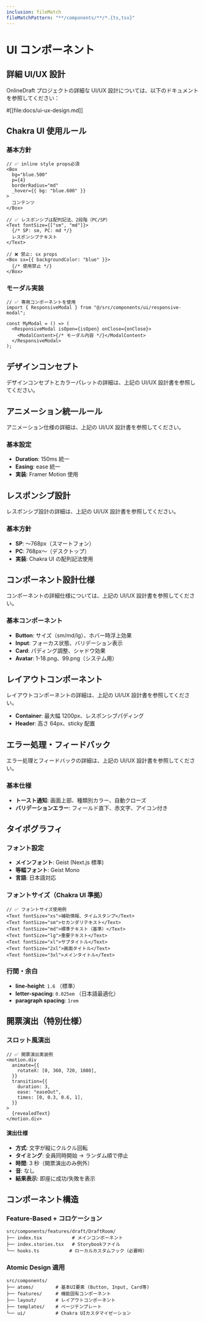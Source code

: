 ```yaml
---
inclusion: fileMatch
fileMatchPattern: "**/components/**/*.{ts,tsx}"
---
```


# UI コンポーネント

## 詳細 UI/UX 設計

OnlineDraft プロジェクトの詳細な UI/UX 設計については、以下のドキュメントを参照してください：

#[[file:docs/ui-ux-design.md]]

## Chakra UI 使用ルール

### 基本方針

```tsx
// ✅ inline style props必須
<Box
  bg="blue.500"
  p={4}
  borderRadius="md"
  _hover={{ bg: "blue.600" }}
>
  コンテンツ
</Box>

// ✅ レスポンシブは配列記法、2段階（PC/SP）
<Text fontSize={["sm", "md"]}>
  {/* SP: sm, PC: md */}
  レスポンシブテキスト
</Text>

// ❌ 禁止: sx props
<Box sx={{ backgroundColor: "blue" }}>
  {/* 使用禁止 */}
</Box>
```

### モーダル実装

```tsx
// ✅ 専用コンポーネントを使用
import { ResponsiveModal } from "@/src/components/ui/responsive-modal";

const MyModal = () => (
  <ResponsiveModal isOpen={isOpen} onClose={onClose}>
    <ModalContent>{/* モーダル内容 */}</ModalContent>
  </ResponsiveModal>
);
```

## デザインコンセプト

デザインコンセプトとカラーパレットの詳細は、上記の UI/UX 設計書を参照してください。

## アニメーション統一ルール

アニメーション仕様の詳細は、上記の UI/UX 設計書を参照してください。

### 基本設定

- **Duration**: 150ms 統一
- **Easing**: ease 統一
- **実装**: Framer Motion 使用

## レスポンシブ設計

レスポンシブ設計の詳細は、上記の UI/UX 設計書を参照してください。

### 基本方針

- **SP**: 〜768px（スマートフォン）
- **PC**: 768px〜（デスクトップ）
- **実装**: Chakra UI の配列記法使用

## コンポーネント設計仕様

コンポーネントの詳細仕様については、上記の UI/UX 設計書を参照してください。

### 基本コンポーネント

- **Button**: サイズ（sm/md/lg）、ホバー時浮上効果
- **Input**: フォーカス状態、バリデーション表示
- **Card**: パディング調整、シャドウ効果
- **Avatar**: 1-18.png、99.png（システム用）

## レイアウトコンポーネント

レイアウトコンポーネントの詳細は、上記の UI/UX 設計書を参照してください。

- **Container**: 最大幅 1200px、レスポンシブパディング
- **Header**: 高さ 64px、sticky 配置

## エラー処理・フィードバック

エラー処理とフィードバックの詳細は、上記の UI/UX 設計書を参照してください。

### 基本仕様

- **トースト通知**: 画面上部、種類別カラー、自動クローズ
- **バリデーションエラー**: フィールド直下、赤文字、アイコン付き

## タイポグラフィ

### フォント設定

- **メインフォント**: Geist (Next.js 標準)
- **等幅フォント**: Geist Mono
- **言語**: 日本語対応

### フォントサイズ（Chakra UI 準拠）

```tsx
// ✅ フォントサイズ使用例
<Text fontSize="xs">補助情報、タイムスタンプ</Text>
<Text fontSize="sm">セカンダリテキスト</Text>
<Text fontSize="md">標準テキスト（基準）</Text>
<Text fontSize="lg">重要テキスト</Text>
<Text fontSize="xl">サブタイトル</Text>
<Text fontSize="2xl">画面タイトル</Text>
<Text fontSize="3xl">メインタイトル</Text>
```

### 行間・余白

- **line-height**: `1.6` （標準）
- **letter-spacing**: `0.025em` （日本語最適化）
- **paragraph spacing**: `1rem`

## 開票演出（特別仕様）

### スロット風演出

```tsx
// ✅ 開票演出実装例
<motion.div
  animate={{
    rotateX: [0, 360, 720, 1080],
  }}
  transition={{
    duration: 3,
    ease: "easeOut",
    times: [0, 0.3, 0.6, 1],
  }}
>
  {revealedText}
</motion.div>
```

#### 演出仕様

- **方式**: 文字が縦にクルクル回転
- **タイミング**: 全員同時開始 → ランダム順で停止
- **時間**: 3 秒（開票演出のみ例外）
- **音**: なし
- **結果表示**: 即座に成功/失敗を表示

## コンポーネント構造

### Feature-Based + コロケーション

```
src/components/features/draft/DraftRoom/
├── index.tsx           # メインコンポーネント
├── index.stories.tsx   # Storybookファイル
└── hooks.ts           # ローカルカスタムフック（必要時）
```

### Atomic Design 適用

```
src/components/
├── atoms/        # 基本UI要素 (Button, Input, Card等)
├── features/     # 機能固有コンポーネント
├── layout/       # レイアウトコンポーネント
├── templates/    # ページテンプレート
└── ui/           # Chakra UIカスタマイゼーション
```
